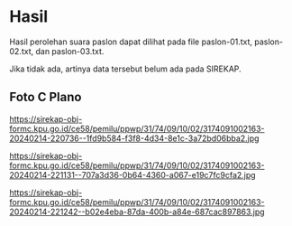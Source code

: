 # Hasil

Hasil perolehan suara paslon dapat dilihat pada file paslon-01.txt, paslon-02.txt, dan paslon-03.txt.

Jika tidak ada, artinya data tersebut belum ada pada SIREKAP.

## Foto C Plano

https://sirekap-obj-formc.kpu.go.id/ce58/pemilu/ppwp/31/74/09/10/02/3174091002163-20240214-220736--1fd9b584-f3f8-4d34-8e1c-3a72bd06bba2.jpg

https://sirekap-obj-formc.kpu.go.id/ce58/pemilu/ppwp/31/74/09/10/02/3174091002163-20240214-221131--707a3d36-0b64-4360-a067-e19c7fc9cfa2.jpg

https://sirekap-obj-formc.kpu.go.id/ce58/pemilu/ppwp/31/74/09/10/02/3174091002163-20240214-221242--b02e4eba-87da-400b-a84e-687cac897863.jpg
